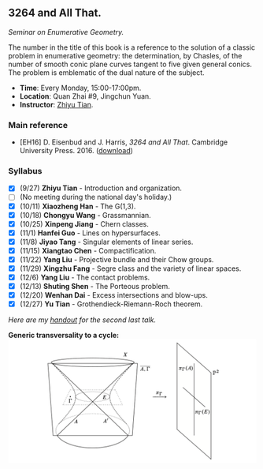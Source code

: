 ## 3264 and All That.

_Seminar on Enumerative Geometry._

The number in the title of this book is a reference to the solution of a classic problem in enumerative geometry: the determination, by Chasles, of the number of smooth conic plane curves tangent to five given general conics. The problem is emblematic of the dual nature of the subject.

- **Time**: Every Monday, 15:00-17:00pm.
- **Location**: Quan Zhai #9, Jingchun Yuan.
- **Instructor**: [Zhiyu Tian](http://faculty.bicmr.pku.edu.cn/~tianzhiyu/).

### Main reference

- [EH16] D. Eisenbud and J. Harris, _3264 and All That_. Cambridge University Press. 2016. ([download](././3264.pdf))

### Syllabus

- [x] (9/27) **Zhiyu Tian** - Introduction and organization.
- [ ] (No meeting during the national day's holiday.)
- [x] (10/11) **Xiaozheng Han** - The G(1,3).
- [x] (10/18) **Chongyu Wang** - Grassmannian.
- [x] (10/25) **Xinpeng Jiang** - Chern classes.
- [x] (11/1) **Hanfei Guo** - Lines on hypersurfaces.
- [x] (11/8) **Jiyao Tang** - Singular elements of linear series.
- [x] (11/15) **Xiangtao Chen** - Compactification.
- [x] (11/22) **Yang Liu** - Projective bundle and their Chow groups.
- [x] (11/29) **Xingzhu Fang** - Segre class and the variety of linear spaces.
- [x] (12/6) **Yang Liu** - The contact problems.
- [x] (12/13) **Shuting Shen** - The Porteous problem.
- [x] (12/20) **Wenhan Dai** - Excess intersections and blow-ups.
- [x] (12/27) **Yu Tian** - Grothendieck-Riemann-Roch theorem.

_Here are my [handout](././1220notes.pdf) for the second last talk._

**Generic transversality to a cycle:**
![transversality](././pic.png)
